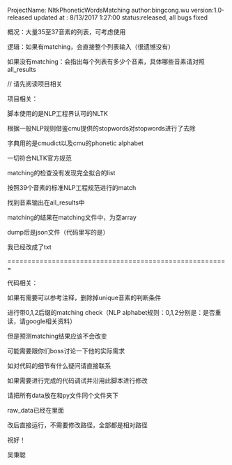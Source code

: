 ProjectName: NltkPhoneticWordsMatching
author:bingcong.wu
version:1.0-released
updated at : 8/13/2017 1:27:00
status:released, all bugs fixed

概况：大量35至37音素的列表，可考虑使用

逻辑：如果有matching，会直接整个列表输入（很遗憾没有）

如果没有matching：会指出每个列表有多少个音素，具体哪些音素请对照all_results

// 请先阅读项目相关

项目相关：

脚本使用的是NLP工程界认可的NLTK

根据一般NLP规则借鉴cmu提供的stopwords对stopwords进行了去除

字典用的是cmudict以及cmu的phonetic alphabet

一切符合NLTK官方规范

matching的检查没有发现完全拟合的list

按照39个音素的标准NLP工程规范进行的match

找到音素输出在all_results中

matching的结果在matching文件中，为空array

dump后是json文件（代码里写的是）

我已经改成了txt

=======================================================

代码相关：

如果有需要可以参考注释，删除掉unique音素的判断条件

进行带0,1,2后缀的matching check（NLP alphabet规则：0,1,2分别是：是否重读，请google相关资料）

但是预测matching结果应该不会改变

可能需要跟你们boss讨论一下他的实际需求

如对代码的细节有什么疑问请直接联系


如果需要进行完成的代码调试并沿用此脚本进行修改

请把所有data放在和py文件同个文件夹下

raw_data已经在里面

改后直接运行，不需要修改路径，全部都是相对路径



祝好！

吴秉聪


